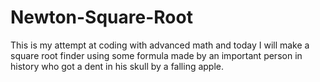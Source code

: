 # Newton-Square-Root

This is my attempt at coding with advanced math and today I will make a square root finder using some formula made by an important person in history who got a dent in his skull by a falling apple. 
